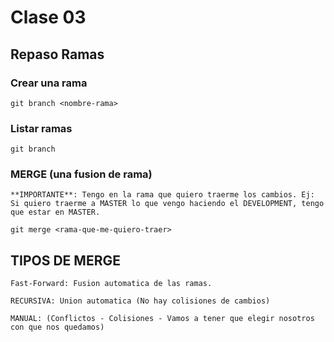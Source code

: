 # Clase 03

## Repaso Ramas

### Crear una rama

    git branch <nombre-rama>

### Listar ramas

    git branch

### MERGE (una fusion de rama)

    **IMPORTANTE**: Tengo en la rama que quiero traerme los cambios. Ej: Si quiero traerme a MASTER lo que vengo haciendo el DEVELOPMENT, tengo que estar en MASTER.

    git merge <rama-que-me-quiero-traer>

## TIPOS DE MERGE

    Fast-Forward: Fusion automatica de las ramas.

    RECURSIVA: Union automatica (No hay colisiones de cambios)

    MANUAL: (Conflictos - Colisiones - Vamos a tener que elegir nosotros con que nos quedamos)

    
